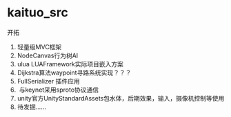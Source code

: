 # kaituo_src
开拓


1. 轻量级MVC框架
2. NodeCanvas行为树AI
3. ulua LUAFramework实际项目嵌入方案
4. Dijkstra算法waypoint寻路系统实现？？？
5. FullSerializer 插件应用
6.  与keynet采用sproto协议通信
7. unity官方UnityStandardAssets包水体，后期效果，输入，摄像机控制等使用
8. 待发掘......

